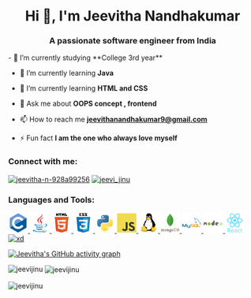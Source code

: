 <h1 align="center">Hi 👋, I'm Jeevitha Nandhakumar</h1>
<h3 align="center">A passionate software engineer from India</h3>
- 🔭 I’m currently studying **College 3rd year**

- 🌱 I’m currently learning **Java**
- 🌱 I’m currently learning **HTML and CSS**

- 💬 Ask me about **OOPS concept , frontend**

- 📫 How to reach me **jeevithanandhakumar9@gmail.com**
- ⚡ Fun fact **I am the one who always love myself**
<h3 align="left">Connect with me:</h3>
<p align="left">
<a href="https://linkedin.com/in/jeevitha-n-928a99256" target="blank"><img align="center" src="https://raw.githubusercontent.com/rahuldkjain/github-profile-readme-generator/master/src/images/icons/Social/linked-in-alt.svg" alt="jeevitha-n-928a99256" height="30" width="40" /></a>
<a href="https://instagram.com/jeevi_jinu" target="blank"><img align="center" src="https://raw.githubusercontent.com/rahuldkjain/github-profile-readme-generator/master/src/images/icons/Social/instagram.svg" alt="jeevi_jinu" height="30" width="40" /></a>
</p>

<h3 align="left">Languages and Tools:</h3>
<p align="left"> <a href="https://www.cprogramming.com/" target="_blank" rel="noreferrer"> <img src="https://raw.githubusercontent.com/devicons/devicon/master/icons/c/c-original.svg" alt="c" width="40" height="40"/> </a> 
<a href="https://www.java.com" target="_blank" rel="noreferrer"> <img src="https://raw.githubusercontent.com/devicons/devicon/master/icons/java/java-original.svg" alt="java" width="40" height="40"/> </a>
<a href="https://www.w3.org/html/" target="_blank" rel="noreferrer"> <img src="https://raw.githubusercontent.com/devicons/devicon/master/icons/html5/html5-original-wordmark.svg" alt="html5" width="40" height="40"/> </a>
<a href="https://www.w3schools.com/css/" target="_blank" rel="noreferrer"> <img src="https://raw.githubusercontent.com/devicons/devicon/master/icons/css3/css3-original-wordmark.svg" alt="css3" width="40" height="40"/> </a>
<a href="https://www.python.org" target="_blank" rel="noreferrer"> <img src="https://raw.githubusercontent.com/devicons/devicon/master/icons/python/python-original.svg" alt="python" width="40" height="40"/> </a> 
<a href="https://developer.mozilla.org/en-US/docs/Web/JavaScript" target="_blank" rel="noreferrer"> <img src="https://raw.githubusercontent.com/devicons/devicon/master/icons/javascript/javascript-original.svg" alt="javascript" width="40" height="40"/
<a href="https://www.linux.org/" target="_blank" rel="noreferrer"> <img src="https://raw.githubusercontent.com/devicons/devicon/master/icons/linux/linux-original.svg" alt="linux" width="40" height="40"/> </a>
<a href="https://www.mongodb.com/" target="_blank" rel="noreferrer"> <img src="https://raw.githubusercontent.com/devicons/devicon/master/icons/mongodb/mongodb-original-wordmark.svg" alt="mongodb" width="40" height="40"/> </a> 
<a href="https://www.mysql.com/" target="_blank" rel="noreferrer"> <img src="https://raw.githubusercontent.com/devicons/devicon/master/icons/mysql/mysql-original-wordmark.svg" alt="mysql" width="40" height="40"/> </a>
<a href="https://nodejs.org" target="_blank" rel="noreferrer"> <img src="https://raw.githubusercontent.com/devicons/devicon/master/icons/nodejs/nodejs-original-wordmark.svg" alt="nodejs" width="40" height="40"/> </a>
<a href="https://reactjs.org/" target="_blank" rel="noreferrer"> <img src="https://raw.githubusercontent.com/devicons/devicon/master/icons/react/react-original-wordmark.svg" alt="react" width="40" height="40"/> </a> 
<a href="https://www.adobe.com/products/xd.html" target="_blank" rel="noreferrer"> <img src="https://cdn.worldvectorlogo.com/logos/adobe-xd.svg" alt="xd" width="40" height="40"/> </a> 




[![Jeevitha's GitHub activity graph](https://activity-graph.herokuapp.com/graph?username=Jeevijinu&&theme=xcode)](https://github.com/jeevijinu)
<p><img align="left" src="https://github-readme-stats.vercel.app/api/top-langs?username=jeevijinu&show_icons=true&locale=en&layout=compact&theme=tokyonight" alt="jeevijinu" /></p>
<p>&nbsp;<img align="center" src="https://github-readme-stats.vercel.app/api?username=jeevijinu&show_icons=true&locale=en&theme=tokyonight" alt="jeevijinu" /></p>
<p><img align="center" src="https://github-readme-streak-stats.herokuapp.com/?user=jeevijinu&&theme=tokyonight" alt="jeevijinu" /></p>
